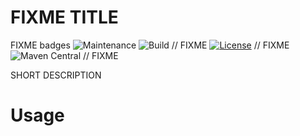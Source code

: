 # FIXME TITLE

FIXME badges
![Maintenance](https://img.shields.io/maintenance/yes/2023)
![Build](https://github.com/LeoColman/)  // FIXME
[![License](https://img.shields.io/github/license/LeoColman/kotest)](LICENSE) // FIXME
![Maven Central](https://img.shields.io/maven-central/v/br.com.colman/kotest-runner-android) // FIXME


SHORT DESCRIPTION

# Usage

